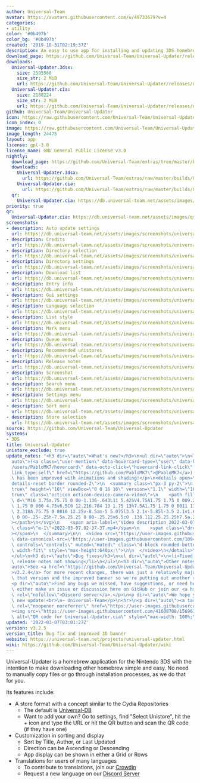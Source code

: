 ```yaml
---
author: Universal-Team
avatar: https://avatars.githubusercontent.com/u/49733679?v=4
categories:
- utility
color: '#0b497b'
color_bg: '#0b497b'
created: '2019-10-31T02:19:37Z'
description: An easy to use app for installing and updating 3DS homebrew
download_page: https://github.com/Universal-Team/Universal-Updater/releases
downloads:
  Universal-Updater.3dsx:
    size: 2595560
    size_str: 2 MiB
    url: https://github.com/Universal-Team/Universal-Updater/releases/download/v3.2.5/Universal-Updater.3dsx
  Universal-Updater.cia:
    size: 2188224
    size_str: 2 MiB
    url: https://github.com/Universal-Team/Universal-Updater/releases/download/v3.2.5/Universal-Updater.cia
github: Universal-Team/Universal-Updater
icon: https://raw.githubusercontent.com/Universal-Team/Universal-Updater/master/app/icon.png
icon_index: 0
image: https://raw.githubusercontent.com/Universal-Team/Universal-Updater/master/resources/2d-banner.png
image_length: 24475
layout: app
license: gpl-3.0
license_name: GNU General Public License v3.0
nightly:
  download_page: https://github.com/Universal-Team/extras/tree/master/builds/Universal-Updater
  downloads:
    Universal-Updater.3dsx:
      url: https://github.com/Universal-Team/extras/raw/master/builds/Universal-Updater/Universal-Updater.3dsx
    Universal-Updater.cia:
      url: https://github.com/Universal-Team/extras/raw/master/builds/Universal-Updater/Universal-Updater.cia
  qr:
    Universal-Updater.cia: https://db.universal-team.net/assets/images/qr/nightly/universal-updater-cia.png
priority: true
qr:
  Universal-Updater.cia: https://db.universal-team.net/assets/images/qr/universal-updater-cia.png
screenshots:
- description: Auto update settings
  url: https://db.universal-team.net/assets/images/screenshots/universal-updater/auto-update-settings.png
- description: Credits
  url: https://db.universal-team.net/assets/images/screenshots/universal-updater/credits.png
- description: Directory selection
  url: https://db.universal-team.net/assets/images/screenshots/universal-updater/directory-selection.png
- description: Directory settings
  url: https://db.universal-team.net/assets/images/screenshots/universal-updater/directory-settings.png
- description: Download list
  url: https://db.universal-team.net/assets/images/screenshots/universal-updater/download-list.png
- description: Entry info
  url: https://db.universal-team.net/assets/images/screenshots/universal-updater/entry-info.png
- description: Gui settings
  url: https://db.universal-team.net/assets/images/screenshots/universal-updater/gui-settings.png
- description: Language selection
  url: https://db.universal-team.net/assets/images/screenshots/universal-updater/language-selection.png
- description: List style
  url: https://db.universal-team.net/assets/images/screenshots/universal-updater/list-style.png
- description: Mark menu
  url: https://db.universal-team.net/assets/images/screenshots/universal-updater/mark-menu.png
- description: Queue menu
  url: https://db.universal-team.net/assets/images/screenshots/universal-updater/queue-menu.png
- description: Recommended unistores
  url: https://db.universal-team.net/assets/images/screenshots/universal-updater/recommended-unistores.png
- description: Release notes
  url: https://db.universal-team.net/assets/images/screenshots/universal-updater/release-notes.png
- description: Screenshot
  url: https://db.universal-team.net/assets/images/screenshots/universal-updater/screenshot.png
- description: Search menu
  url: https://db.universal-team.net/assets/images/screenshots/universal-updater/search-menu.png
- description: Settings menu
  url: https://db.universal-team.net/assets/images/screenshots/universal-updater/settings-menu.png
- description: Sort menu
  url: https://db.universal-team.net/assets/images/screenshots/universal-updater/sort-menu.png
- description: Store selection
  url: https://db.universal-team.net/assets/images/screenshots/universal-updater/store-selection.png
source: https://github.com/Universal-Team/Universal-Updater
systems:
- 3DS
title: Universal-Updater
unistore_exclude: true
update_notes: "<h3 dir=\"auto\">What's new?</h3>\n<ul dir=\"auto\">\n<li>\n<p dir=\"\
  auto\">(<a class=\"user-mention\" data-hovercard-type=\"user\" data-hovercard-url=\"\
  /users/PabloMK7/hovercard\" data-octo-click=\"hovercard-link-click\" data-octo-dimensions=\"\
  link_type:self\" href=\"https://github.com/PabloMK7\">@PabloMK7</a>) The 3D banner\
  \ has been improved with animations and shading!</p>\n<details open=\"\" class=\"\
  details-reset border rounded-2\">\n  <summary class=\"px-3 py-2\">\n    <svg aria-hidden=\"\
  true\" height=\"16\" viewBox=\"0 0 16 16\" version=\"1.1\" width=\"16\" data-view-component=\"\
  true\" class=\"octicon octicon-device-camera-video\">\n    <path fill-rule=\"evenodd\"\
  \ d=\"M16 3.75a.75.75 0 00-1.136-.643L11 5.425V4.75A1.75 1.75 0 009.25 3h-7.5A1.75\
  \ 1.75 0 000 4.75v6.5C0 12.216.784 13 1.75 13h7.5A1.75 1.75 0 0011 11.25v-.675l3.864\
  \ 2.318A.75.75 0 0016 12.25v-8.5zm-5 5.075l3.5 2.1v-5.85l-3.5 2.1v1.65zM9.5 6.75v-2a.25.25\
  \ 0 00-.25-.25h-7.5a.25.25 0 00-.25.25v6.5c0 .138.112.25.25.25h7.5a.25.25 0 00.25-.25v-4.5z\"\
  ></path>\n</svg>\n    <span aria-label=\"Video description 2022-03-07.02-37-37.mp4\"\
  \ class=\"m-1\">2022-03-07.02-37-37.mp4</span>\n    <span class=\"dropdown-caret\"\
  ></span>\n  </summary>\n\n  <video src=\"https://user-images.githubusercontent.com/10946643/156953976-55b54211-67e4-4caa-8dd1-5e525319e189.mp4\"\
  \ data-canonical-src=\"https://user-images.githubusercontent.com/10946643/156953976-55b54211-67e4-4caa-8dd1-5e525319e189.mp4\"\
  \ controls=\"controls\" muted=\"muted\" class=\"d-block rounded-bottom-2 border-top\
  \ width-fit\" style=\"max-height:640px;\">\n\n  </video>\n</details>\n\n</li>\n\
  </ul>\n<h3 dir=\"auto\">Bug fixes</h3>\n<ul dir=\"auto\">\n<li>Fixed really short\
  \ release notes not showing</li>\n</ul>\n<h3 dir=\"auto\">Other notes</h3>\n<p dir=\"\
  auto\">See <a href=\"https://github.com/Universal-Team/Universal-Updater/releases/tag/v3.2.4\"\
  >v3.2.4</a> for more recent changes, there was just a relatively major new bug in\
  \ that version and the improved banner so we're putting out another release so soon.</p>\n\
  <p dir=\"auto\">Find any bugs we missed, have suggestions, or need help? You can\
  \ either make an issue or discussion here on GitHub or join our <a href=\"https://universal-team.net/discord\"\
  \ rel=\"nofollow\">Discord server</a>.</p>\n<p dir=\"auto\">We hope you enjoy the\
  \ new update!<br>\n~ Universal-Team</p>\n<hr>\n<p dir=\"auto\"><a target=\"_blank\"\
  \ rel=\"noopener noreferrer\" href=\"https://user-images.githubusercontent.com/41608708/156961045-e2bb0dd5-049a-4fbf-8f59-8e8fd9af0f83.png\"\
  ><img src=\"https://user-images.githubusercontent.com/41608708/156961045-e2bb0dd5-049a-4fbf-8f59-8e8fd9af0f83.png\"\
  \ alt=\"QR code for Universal-Updater.cia\" style=\"max-width: 100%;\"></a></p>"
updated: '2022-03-07T03:01:27Z'
version: v3.2.5
version_title: Bug fix and improved 3D banner
website: https://universal-team.net/projects/universal-updater.html
wiki: https://github.com/Universal-Team/Universal-Updater/wiki
---
```

Universal-Updater is a homebrew application for the Nintendo 3DS with the intention to make downloading other homebrew simple and easy. No need to manually copy files or go through installation processes, as we do that for you.

Its features include:
- A store format with a concept similar to the Cydia Repositories
   - The default is [Universal-DB](https://db.universal-team.net)
   - Want to add your own? Go to settings, find "Select Unistore", hit the + icon and type the URL or hit the QR button and scan the QR code (if they have one)
- Customization in sorting and display
   - Sort by Title, Author, or Last Updated
   - Direction can be Ascending or Descending
   - App display can be shown in either a Grid or Rows
- Translations for users of many languages
   - To contribute to translations, join our [Crowdin](https://crwd.in/universal-updater)
   - Request a new language on our [Discord Server](https://universal-team.net/discord)